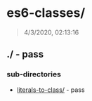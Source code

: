# es6-classes/

> 4/3/2020, 02:13:16 

## ./ - pass


### sub-directories

* [literals-to-class/](./literals-to-class/REVIEW.md) - pass


